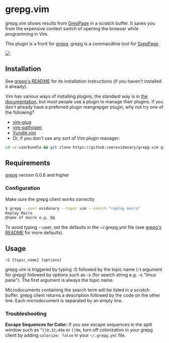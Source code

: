 # grepg.vim #

grepg.vim shows results from [GrepPage](https://www.greppage.com) in a scratch buffer. It saves you from the expensive context switch of opening the browser while programming in Vim.

This plugin is a front for [grepg](https://github.com/tejal29/grepg). grepg is a commandline tool for [GrepPage](https://www.greppage.com).

![](http://i.imgur.com/wcoDRL8.png)

## Installation ##

See [grepg's README](https://github.com/tejal29/grepg) for its installation instructions (if you haven't installed it already).

Vim has various ways of installing plugins, the standard way is in [the documentation](http://vimdoc.sourceforge.net/htmldoc/usr_05.html#plugin), but most people use a plugin to manage their plugins. If you don't already have a preferred plugin mangrepger plugin, why not try one of the following?

- [vim-plug](https://github.com/junegunn/vim-plug#readme)
- [vim-pathogen](https://github.com/tpope/vim-pathogen#readme)
- [Vundle.vim](https://github.com/gmarik/Vundle.vim#readme)
- Or, if you don't use any sort of Vim plugin manager:

```sh
cd ~/.vim/bundle && git clone https://github.com/evidanary/grepg.vim grepg && echo "set runtimepath^=~/.vim/bundle/grepg" >> ~/.vimrc
```

## Requirements ##
[grepg](https://github.com/tejal29/grepg) version 0.0.6 and higher

### Configuration ###

Make sure the grepg client works correctly

```sh
$ grepg --user evidanary --topic vim --search "replay macro"
Replay Macro
@name of macro e.g. @q
```
To avoid typing --user, set the defaults in the ~/.grepg.yml file (see [grepg's README](https://github.com/tejal29/grepg) for more defaults).

## Usage ##

    :G {topic_name} [options]

grepg.vim is triggered by typing :G followed by the topic name (-t argument for grepg) followed by options such as -s (for search string e.g. -s "tmux pane"). The first argument is always the topic name.

Microdocuments containing the search term will be listed in a scratch buffer. grepg client returns a description followed by the code on the other line. Each microdocument is separated by an empty line.

### Troubleshooting ###

**Escape Sequences for Color:**
If you see escape sequences in the split window such as `^[[0;32;49m` or `[[0m`, turn off colorization in your grepg client by adding  `colorize: false`  in your `~/.grepg.yml` file.
